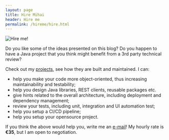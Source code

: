 ```yaml
---
layout: page
title: Hire Mihai
header: Hire me
permalink: /hireme/hire.html
---
```


<img title="Hire me!" class="badge-right shadow" src="https://amihaiemil.github.io/images/hireme.PNG">

Do you like some of the ideas presented on this blog? Do you happen to have a Java project
that you think might benefit from a 3rd party technical review?

Check out my [projects](https://amihaiemil.github.io/projects.html), see how they are built and maintained. I can:

  * help you make your code more object-oriented, thus increasing maintainability and testability;
  * help you design Java libraries, REST clients, reusable packages etc.
  * give hints related to the overall architecture, including deployment and dependency management;
  * review your tests, including unit, integration and UI automation test;
  * help you setup a CI/CD pipeline;
  * help you setup your opensource project.

If you think the above would help you, write me an <a title="Feel free to drop me a line" href="mailto:{{site.email }}">e-mail</a>! My hourly rate is **€35**, but I am open to negotiation.

